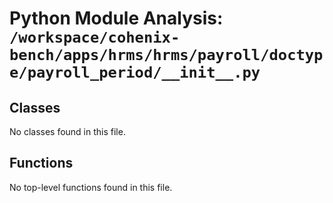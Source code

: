 # Python Module Analysis: `/workspace/cohenix-bench/apps/hrms/hrms/payroll/doctype/payroll_period/__init__.py`

## Classes

No classes found in this file.


## Functions

No top-level functions found in this file.
